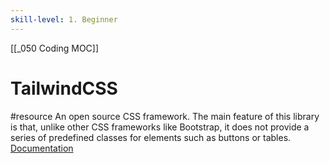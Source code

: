 ```yaml
---
skill-level: 1. Beginner
---
```


[[_050 Coding MOC]]
# TailwindCSS
#resource 
An open source CSS framework. The main feature of this library is that, unlike other CSS frameworks like Bootstrap, it does not provide a series of predefined classes for elements such as buttons or tables.
[Documentation](https://tailwindcss.com/docs/installation)